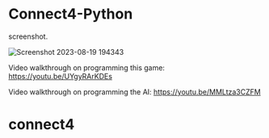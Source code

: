 # Connect4-Python
screenshot.


![Screenshot 2023-08-19 194343](https://github.com/meetshaks/connect4/assets/98010607/067f780b-8b82-4489-b538-7ca24091d0ad)

Video walkthrough on programming this game: https://youtu.be/UYgyRArKDEs

Video walkthrough on programming the AI: https://youtu.be/MMLtza3CZFM
# connect4
